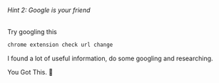 ###### Hint 2: Google is your friend

Try googling this
```bash
chrome extension check url change
```

I found a lot of useful information, do some googling and researching.   

You Got This. 🙌